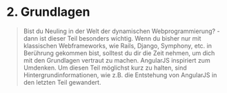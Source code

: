 # 2. Grundlagen #############################################################

> Bist du Neuling in der Welt der dynamischen Webprogrammierung? - dann ist dieser Teil besonders wichtig. Wenn du bisher nur mit klassischen Webframeworks, wie Rails, Django, Symphony, etc. in Berührung gekommen bist, solltest du dir die Zeit nehmen, um dich mit den Grundlagen vertraut zu machen. AngularJS inspiriert zum Umdenken. Um diesen Teil möglichst kurz zu halten, sind Hintergrundinformationen, wie z.B. die Entstehung von AngularJS in den letzten Teil gewandert.
